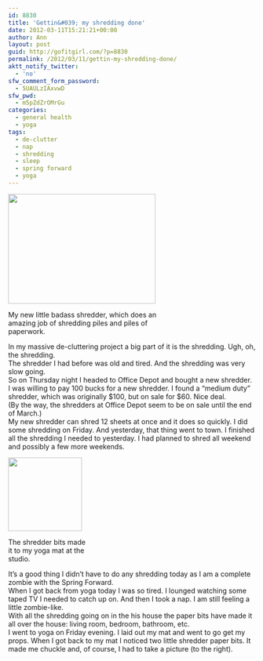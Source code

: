 ```yaml
---
id: 8830
title: 'Gettin&#039; my shredding done'
date: 2012-03-11T15:21:21+00:00
author: Ann
layout: post
guid: http://gofitgirl.com/?p=8830
permalink: /2012/03/11/gettin-my-shredding-done/
aktt_notify_twitter:
  - 'no'
sfw_comment_form_password:
  - 5UAULzIAxvwD
sfw_pwd:
  - m5pZdZrOMrGu
categories:
  - general health
  - yoga
tags:
  - de-clutter
  - nap
  - shredding
  - sleep
  - spring forward
  - yoga
---
```

<div id="attachment_8839" style="width: 310px" class="wp-caption alignleft">
  <a href="http://gofitgirl.com/blog/wp-content/uploads/2012/03/shredder.jpg"><img class="size-medium wp-image-8839" title="shredder" src="http://gofitgirl.com/blog/wp-content/uploads/2012/03/shredder-300x224.jpg" alt="" width="300" height="224" /></a>
  
  <p class="wp-caption-text">
    My new little badass shredder, which does an amazing job of shredding piles and piles of paperwork.
  </p>
</div>

  
In my massive de-cluttering project a big part of it is the shredding. Ugh, oh, the shredding.  
The shredder I had before was old and tired. And the shredding was very slow going.  
So on Thursday night I headed to Office Depot and bought a new shredder. I was willing to pay 100 bucks for a new shredder. I found a &#8220;medium duty&#8221; shredder, which was originally $100, but on sale for $60. Nice deal.  
(By the way, the shredders at Office Depot seem to be on sale until the end of March.)  
My new shredder can shred 12 sheets at once and it does so quickly. I did some shredding on Friday. And yesterday, that thing went to town. I finished all the shredding I needed to yesterday. I had planned to shred all weekend and possibly a few more weekends.  


<div id="attachment_8842" style="width: 160px" class="wp-caption alignright">
  <a href="http://gofitgirl.com/blog/wp-content/uploads/2012/03/bits1.jpg"><img class="size-thumbnail wp-image-8842" title="bits" src="http://gofitgirl.com/blog/wp-content/uploads/2012/03/bits1-150x150.jpg" alt="" width="150" height="150" /></a>
  
  <p class="wp-caption-text">
    The shredder bits made it to my yoga mat at the studio.
  </p>
</div>

  
It&#8217;s a good thing I didn&#8217;t have to do any shredding today as I am a complete zombie with the Spring Forward.  
When I got back from yoga today I was so tired. I lounged watching some taped TV I needed to catch up on. And then I took a nap. I am still feeling a little zombie-like.  
With all the shredding going on in the his house the paper bits have made it all over the house: living room, bedroom, bathroom, etc.  
I went to yoga on Friday evening. I laid out my mat and went to go get my props. When I got back to my mat I noticed two little shredder paper bits. It made me chuckle and, of course, I had to take a picture (to the right).